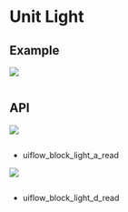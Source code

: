 # Unit Light

## Example

<img class="blockly_svg" src="example.svg">

```python

```

## API

<img class="blockly_svg" src="https://m5stack.oss-cn-shenzhen.aliyuncs.com/resource/docs/static/assets/img/uiflow/blockly/unit/light/uiflow_block_light_a_read.svg">

```python

```

- uiflow_block_light_a_read

<img class="blockly_svg" src="https://m5stack.oss-cn-shenzhen.aliyuncs.com/resource/docs/static/assets/img/uiflow/blockly/unit/light/uiflow_block_light_d_read.svg">

```python

```

- uiflow_block_light_d_read

